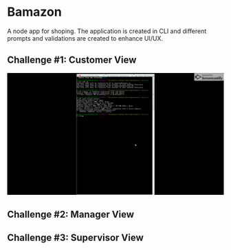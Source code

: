 # Bamazon
A node app for shoping. The application is created in CLI and different prompts and validations are created to enhance UI/UX.

## Challenge #1: Customer View
![test](./video_demo/video.gif)

## Challenge #2: Manager View 

## Challenge #3: Supervisor View 



